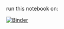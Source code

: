 run this notebook on:

[![Binder](http://mybinder.org/badge.svg)](http://mybinder.org:/repo/eldinnie/notebooks)
